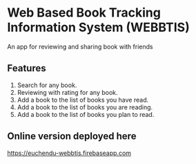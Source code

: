 Web Based Book Tracking Information System (WEBBTIS)
====================================================

An app for reviewing and sharing book with friends

## Features

1. Search for any book.
2. Reviewing with rating for any book.
6. Add a book to the list of books you have read.
7. Add a book to the list of books you are reading.
8. Add a book to the list of books you plan to read.

## Online version deployed here

https://euchendu-webbtis.firebaseapp.com